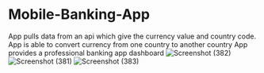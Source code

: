 
# Mobile-Banking-App

  App pulls data from an api which give the currency value and country code.
  App is able to convert currency from one country to another country 
  App provides a professional banking app dashboard
![Screenshot (382)](https://user-images.githubusercontent.com/41484502/233504822-2cd4c7a2-e700-4a55-a6c3-544f3c3f0b06.png)
![Screenshot (381)](https://user-images.githubusercontent.com/41484502/233504845-5f01af40-097a-4977-8305-aed7c720c0d9.png)
![Screenshot (383)](https://user-images.githubusercontent.com/41484502/233504855-7d8fa5dd-f1be-4513-b0e0-0ee292335191.png)
